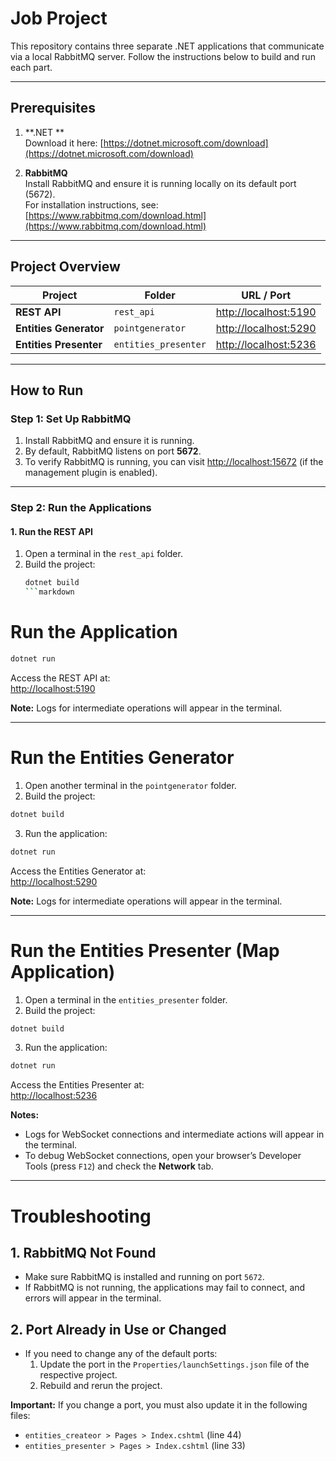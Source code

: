 # Job Project

This repository contains three separate .NET applications that communicate via a local RabbitMQ server. Follow the instructions below to build and run each part.

---

## Prerequisites

1. **.NET **  
   Download it here: [https://dotnet.microsoft.com/download](https://dotnet.microsoft.com/download)

2. **RabbitMQ**  
   Install RabbitMQ and ensure it is running locally on its default port (5672).  
   For installation instructions, see: [https://www.rabbitmq.com/download.html](https://www.rabbitmq.com/download.html)

---

## Project Overview

| Project               | Folder               | URL / Port                    |
|-----------------------|----------------------|--------------------------------|
| **REST API**          | `rest_api`          | [http://localhost:5190](http://localhost:5190) |
| **Entities Generator**| `pointgenerator`    | [http://localhost:5290](http://localhost:5290) |
| **Entities Presenter**| `entities_presenter`| [http://localhost:5236](http://localhost:5236) |

---

## How to Run

### Step 1: Set Up RabbitMQ

1. Install RabbitMQ and ensure it is running.
2. By default, RabbitMQ listens on port **5672**.
3. To verify RabbitMQ is running, you can visit [http://localhost:15672](http://localhost:15672) (if the management plugin is enabled).

---

### Step 2: Run the Applications

#### 1. Run the REST API

1. Open a terminal in the `rest_api` folder.  
2. Build the project:
   ```bash
   dotnet build
   ```markdown
# Run the Application

```bash
dotnet run
```

Access the REST API at:  
[http://localhost:5190](http://localhost:5190)  

**Note:** Logs for intermediate operations will appear in the terminal.

---

# Run the Entities Generator

1. Open another terminal in the `pointgenerator` folder.
2. Build the project:

```bash
dotnet build
```

3. Run the application:

```bash
dotnet run
```

Access the Entities Generator at:  
[http://localhost:5290](http://localhost:5290)  

**Note:** Logs for intermediate operations will appear in the terminal.

---

# Run the Entities Presenter (Map Application)

1. Open a terminal in the `entities_presenter` folder.
2. Build the project:

```bash
dotnet build
```

3. Run the application:

```bash
dotnet run
```

Access the Entities Presenter at:  
[http://localhost:5236](http://localhost:5236)  

**Notes:**
- Logs for WebSocket connections and intermediate actions will appear in the terminal.
- To debug WebSocket connections, open your browser’s Developer Tools (press `F12`) and check the **Network** tab.

---

# Troubleshooting

## 1. RabbitMQ Not Found
- Make sure RabbitMQ is installed and running on port `5672`.
- If RabbitMQ is not running, the applications may fail to connect, and errors will appear in the terminal.

## 2. Port Already in Use or Changed
- If you need to change any of the default ports:
  1. Update the port in the `Properties/launchSettings.json` file of the respective project.
  2. Rebuild and rerun the project.

**Important:** If you change a port, you must also update it in the following files:
- `entities_createor > Pages > Index.cshtml` (line 44)
- `entities_presenter > Pages > Index.cshtml` (line 33)
```

